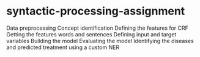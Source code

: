 # syntactic-processing-assignment
Data preprocessing Concept identification Defining the features for CRF Getting the features words and sentences Defining input and target variables Building the model Evaluating the model Identifying the diseases and predicted treatment using a custom NER
